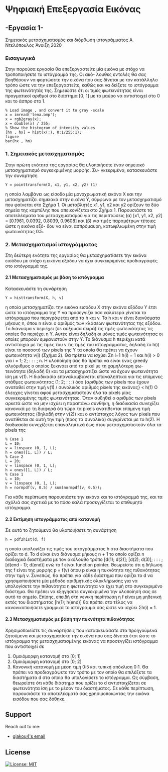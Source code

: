 # Ψηφιακή Επεξεργασία Εικόνας

## -Εργασία 1-
Σημειακός μετασχηματισμός και διόρθωση ιστογράμματος
Α. Ντελόπουλος
Άνοιξη 2020

### Εισαγωγικά
Στην παρούσα εργασία θα επεξεργαστείτε μία εικόνα με στόχο να τροποποιήσετε το ιστόγραμμά της. Οι ακό-
λουθες εντολές θα σας βοηθήσουν να φορτώσετε την εικόνα που σας δίνεται με τον κατάλληλο τρόπο ώστε να την
επεξεργαστείτε, καθώς και να δείξετε το ιστόγραμμα της φωτεινότητάς της. Σημειώστε ότι οι τιμές φωτεινότητας είναι
πραγματικοί αριθμοί στο διάστημα [0; 1] με το μαύρο να αντιστοιχεί στο 0 και το άσπρο στο 1.
```
% Load image , and convert it to gray -scale
x = imread('lena.bmp');
x = rgb2gray(x);
x = double(x) / 255;
% Show the histogram of intensity values
[hn , hx] = hist(x(:), 0:1/255:1);
figure
bar(hx , hn)
```

### 1. Σημειακός μετασχηματισμός
Στην πρώτη ενότητα της εργασίας θα υλοποιήσετε έναν σημειακό μετασχηματισμό συγκεκριμένης μορφής. Συ-
γκεκριμένα, κατασκευάστε την συνάρτηση
```
Y = pointtransform(X, x1, y1, x2, y2) (1)
```
η οποία λαμβάνει ως είσοδο μία μονοχρωματική εικόνα X και την μετασχηματίζει σημειακά στην εικόνα Y, σύμφωνα με
τον μετασχηματισμό που φαίνεται στο Σχήμα 1. Οι μεταβλητές x1, y1, x2 και y2 ορίζουν τα δύο σημεία της καμπύλης
που απεικονίζεται στο Σχήμα 1. Παρουσιάστε τα αποτελέσματα του μετασχηματισμού για τις περιπτώσεις (α) [x1,
y1, x2, y2] = [0.1961, 0.0392, 0.8039, 0.9608] και (β) για τιμές παραμέτρων τέτοιες ώστε η εικόνα εξό-
δου να είναι ασπρόμαυρη, κατωφλιωμένη στην τιμή φωτεινότητας 0:5.

### 2. Μετασχηματισμοί ιστογράμματος
Στη δεύτερη ενότητα της εργασίας θα μετασχηματίσετε την εικόνα εισόδου με στόχο η εικόνα εξόδου να έχει
συγκεκριμένες προδιαγραφές στο ιστόγραμμά της.

#### 2.1 Μετασχηματισμός με βάση το ιστόγραμμα
Κατασκευάστε τη συνάρτηση
```
Y = histtransform(X, h, v)
```
η οποία μετασχηματίζει την εικόνα εισόδου X στην εικόνα εξόδου Y έτσι ώστε το ιστόγραμμα της Y να προσεγγίζει όσο
καλύτερα γίνεται το ιστόγραμμα που περιγράφεται από τα h και v. Τα h και v είναι διανύσματα μήκους n, όπου n είναι
ο αριθμός των κλάσεων φωτεινότητας της εξόδου. Το διάνυσμα v περιέχει (σε αύξουσα σειρά) τις τιμές φωτεινότητας
τις οποίες θα περιέχει η Y. Αυτές είναι δηλαδή οι μόνες τιμές φωτεινότητας οι οποίες μπορούν εμφανιστούν στην Y. Το
διάνυσμα h περιέχει κατά αντιστοιχία με τις τιμές του v τις τιμές του ιστογράμματος, δηλαδή το h(i) είναι το ποσοστό
των pixels της Y τα οποία θα πρέπει να έχουν φωτεινότητα v(i) (Σχήμα 2). Θα πρέπει να ισχύει
Σn
i=1 h(i) = 1 και
h(i) > 0 για i = 1; 2; : : : ; n.
Η υλοποίησή σας θα πρέπει να είναι ένας greedy αλγόριθμος ο οποίος ξεκινάει από τα pixel με τη χαμηλότερη φω-
τεινότητα (δηλαδή 0) και τα μετασχηματίζει ώστε να έχουν φωτεινότητα ίση με v(1). Η διαδικασία επαναλαμβάνεται
επαναληπτικά για τις επόμενες στάθμες φωτεινότητας (1; 2; : : :) όσο 
{αριθμός των pixels που έχουν αναταθεί στην τιμή v(1) / συνολικός αριθμός pixels της εικόνας} < h(1)
Ο έλεγχος γίνεται αφού μετασχηματιστούν όλα τα pixels μίας συγκεκριμένης τιμής φωτεινότητας. Όταν αυξηθεί ο
αριθμός των pixels αρκετά ώστε να μην ισχύει η παραπάνω συνθήκη, η διαδικασία συνεχίζει κανονικά με τη διαφορά
ότι τώρα τα pixels ανατίθενται επόμενη τιμή φωτεινότητας (δηλαδή στην v(2)) και ο αντίστοιχος λόγος των pixels
που ανατίθεται σε αυτή την τιμή (προς τα συνολικά) συγκρίνεται με το h(2). Η διαδικασία συνεχίζεται επαναληπτικά
έως ότου μετασχηματιστούν όλα τα pixels της
```
% Case 1
L = 10;
v = linspace (0, 1, L);
h = ones([1, L]) / L;
% Case 2
L = 20;
v = linspace (0, 1, L);
h = ones([1, L]) / L;
% Case 1
L = 10;
v = linspace (0, 1, L);
h = normpdf(v, 0.5) / sum(normpdf(v, 0.5));
```
Για κάθε περίπτωση παρουσιάστε την εικόνα και το ιστόγραμμά της, και τα σχόλιά σας σχετικά με το πόσο καλά
προσεγγίζεται το επιθυμητό ιστόγραμμα.

#### 2.2 Εκτίμηση ιστογράμματος από κατανομή
Σε αυτό το ζητούμενο θα υλοποιήσετε τη συνάρτηση
```
h = pdf2hist(d, f)
```
η οποία υπολογίζει τις τιμές του ιστογράμματος h στα διαστήματα που ορίζει το d. Το d είναι ένα διάνυσμα μήκους
n + 1 το οποίο ορίζει n διαδοχικά διαστήματα με τον ακόλουθο τρόπο
[d(1); d(2)]; [d(2); d(3)]; : : : ; [d(end - 1); d(end)]
ενώ το f είναι function pointer. Θεωρείστε ότι η δήλωση της f είναι της μορφής
p = f(v)
όπου p είναι η πυκνότητα της πιθανότητας στην τιμή v. Συνεπώς, θα πρέπει για κάθε διάστημα που ορίζει το d να
χρησιμοποιήσετε μία μέθοδο αριθμητικής ολοκλήρωσης για να υπολογίσετε την πιθανότητα η φωτεινότητα να έχει
τιμή στο συγκεκριμένο διάστημα. Θα πρέπει να εξηγήσετε συγκεκριμένα την υλοποίησή σας σε αυτό το σημείο. Επίσης,
επειδή στη γενική περίπτωση η f είναι μη μηδενική εκτός του διαστήματος [h(1); h(end)] θα πρέπει στο τέλος να
κανονικοποιήσετε γραμμικά το ιστόγραμμά σας ώστε να ισχύει
Σh(i) = 1.

#### 2.3 Μετασχηματισμός με βάση την πυκνότητα πιθανότητας
Χρησιμοποιείστε τις συναρτήσεις που κατασκευάσατε στα προηγούμενα ζητούμενα και μετασχηματίστε την εικόνα
που σας δίνεται έτσι ώστε το ιστόγραμμα της μετασχηματισμένης εικόνας να προσεγγίζει ιστόγραμμα που αντιστοιχεί
σε
1. Ομοιόμορφη κατανομή στο [0; 1]
2. Ομοιόμορφη κατανομή στο [0; 2]
3. Κανονική κατανομή με μέση τιμή 0:5 και τυπική απόκλιση 0:1.
Θα πρέπει να προδιαγράψετε τον τρόπο με τον οποίο θα επιλέξετε τα διαστήματα d στα οποία θα υπολογίσετε
το ιστόγραμμα. Ως σύμβαση, θεωρείστε ότι κάθε διάστημα που ορίζει το d αντιστοιχίζεται σε φωτεινότητα ίση με το
μέσον του διαστήματος. Σε κάθε περίπτωση, παρουσιάστε τα αποτελέσματά σας χρησιμοποιώντας την εικόνα εισόδου
που σας δόθηκε.

## Support

Reach out to me:
- [giakou4's email](mailto:giakonick98@gmail.com "giakonick98@gmail.com")

## License
[![License: MIT](https://img.shields.io/badge/License-MIT-yellow.svg)](https://github.com/giakou4/dip_hw1/LICENSE)
